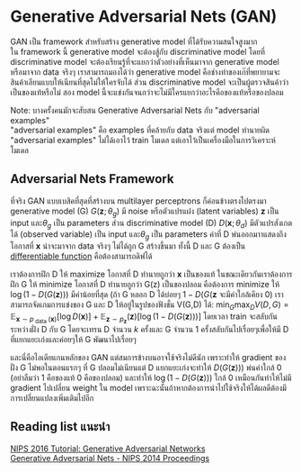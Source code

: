 # Generative Adversarial Nets (GAN)
GAN เป็น framework สำหรับสร้าง generative model ที่ได้รับความสนใจสูงมาก        
ใน framework นี้ generative model จะต้องสู้กับ discriminative model โดยที่ discriminative model จะต้องเรียนรู้ที่จะแยกว่าตัวอย่างที่เห็นมาจาก generative model หรือมาจาก data จริงๆ
เราสามารถมองได้ว่า generative model คือช่างทำของเก๊ที่พยายามจะสินค้าเลียนแบบให้เนียนที่สุดไม่ให้ใครจับได้ ส่วน discriminative model จะเป็นผู้ตรวจสินค้าว่าเป็นของแท้หรือไม่ สอง model นี้จะแข่งกันจนกว่าจะไม่มีใครแยกว่าอะไรคือของแท้หรือของปลอม

Note: บางครั้งคนมักจะสับสน Generative Adversarial Nets  กับ "adversarial examples"                   
"adversarial examples" คือ examples ที่คล้ายกับ data จริงแต่ model ทำนายผิด "adversarial examples" ไม่ได้เอาไว้ train โมเดล แต่เอาไว้เป็นเครื่องมือในการวิเคราะห์โมเดล

## Adversarial Nets Framework
ที่จริง GAN แบบเบสิคที่สุดที่สร้างบน multilayer perceptrons ก็ค่อนข้างตรงไปตรงมา generative model (G) $G\left(\boldsymbol{z} ; \theta_{g}\right)$ มี noise หรือตัวแปรแฝง (latent variables) **z** เป็น input และ$\theta_{g}$ เป็น parameters ส่วน discriminative model (D) $D\left(\boldsymbol{x} ; \theta_{d}\right)$ มีตัวแปรสังเกตได้ (observed variable) เป็น input และ$\theta_{g}$ เป็น parameters ค่าที่ D พ่นออกมาาแสดงถึงโอกาสที่ **x** น่าจะมาจาก data จริงๆ ไม่ได้ถูก G สร้างขึ้นมา  ทั้งนี้ D และ G ต้องเป็น [differentiable function](https://en.wikipedia.org/wiki/Differentiable_function) คือต้องสามารถดิฟได้          
                      
เราต้องการฝึก D ให้ maximize โอกาสที่ D ทำนายถูกว่า **x** เป็นของแท้ ในขณะเดียวกันเราต้องการฝึก G ให้ minimize โอกาสที่ D ทำนายถูกว่า G(z) เป็นของปลอม คือต้องการ minimize ให้ $\log (1-D(G(\boldsymbol{z})))$ มีค่าน้อยที่สุด  (ถ้า G หลอก D ได้บ่อยๆ $1-D(G(\boldsymbol{z}$ จะมีค่าใกล้เคียง 0) เราสามารถจัดเกมการแข่งของ G และ D ให้อยู่ในรูปของฟังชั่น V(G,D) ได้: $\min _{G} \max _{D} V(D, G)=\mathbb{E}_{\boldsymbol{x} \sim p_{\text { data }}(\boldsymbol{x})}[\log D(\boldsymbol{x})]+\mathbb{E}_{\boldsymbol{z} \sim p_{\boldsymbol{z}}}(\boldsymbol{z})[\log (1-D(G(\boldsymbol{z})))]$ โดยเวลา train จะสลับกันระหว่างฝั่ง D กับ G โดยจะเทรน D จำนวน *k* ครั้งและ G จำนวน 1 ครั้งสลับกันไปเรื่อยๆเพื่อให้มี D ที่แยกแยะเก่งและค่อยๆให้ G พัฒนาไปเรื่อยๆ                  

และนี่คือไอเดียแกนหลักของ GAN แต่สมการข้างบนอาจใช้จริงไม่ดีนัก เพราะทำให้ gradient ของฝั่ง G ไม่พอในตอนแรกๆ ที่ G ปลอมไม่เนียนแต่ D แยกแยะเก่งจะทำให้ $D(G(\boldsymbol{z})))$ พ่นค่าใกล้ 0 (อย่าลืมว่า 1 คือของแท้ 0 คือของปลอม) และทำให้ $\log (1-D(G(\boldsymbol{z})))$ ใกล้ 0 เหมือนกันทำให้ไม่มี  gradient ไปเปลี่ยน weight ใน model  เพราะฉะนั้นถ้าหากต้องการนำไปใช้จริงให้ได้ผลดีต้องมีการเปลี่ยนแปลงเพิ่มเติมไปอีก

## Reading list แนะนำ 
[NIPS 2016 Tutorial: Generative Adversarial Networks](https://arxiv.org/abs/1701.00160)                
[Generative Adversarial Nets - NIPS 2014 Proceedings](https://papers.nips.cc/paper/5423-generative-adversarial-nets.pdf)
